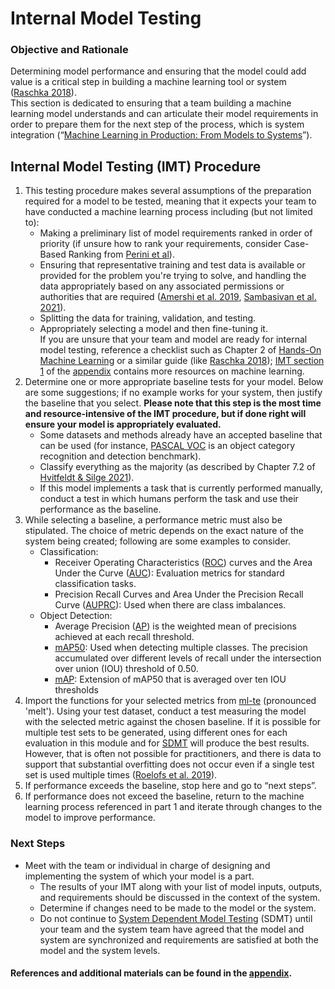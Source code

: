 # Internal Model Testing
### Objective and Rationale
Determining model performance and ensuring that the model could add value is a critical step in building a machine learning tool or system ([Raschka 2018](https://arxiv.org/pdf/1811.12808.pdf)).  
This section is dedicated to ensuring that a team building a machine learning model understands and can articulate their model requirements in order to prepare them for the next step of the process, which is system integration (“[Machine Learning in Production: From Models to Systems](https://ckaestne.medium.com/machine-learning-in-production-from-models-to-systems-e1422ec7cd65)”).  
## Internal Model Testing (IMT) Procedure
1. This testing procedure makes several assumptions of the preparation required for a model to be tested, meaning that it expects your team to have conducted a machine learning process including (but not limited to):
    * Making a preliminary list of model requirements ranked in order of priority (if unsure how to rank your requirements, consider Case-Based Ranking from [Perini et al](https://ieeexplore.ieee.org/stamp/stamp.jsp?tp=&arnumber=6249686)).
    * Ensuring that representative training and test data is available or provided for the problem you're trying to solve, and handling the data appropriately based on any associated permissions or authorities that are required ([Amershi et al. 2019](https://andrewbegel.com/papers/Software_Engineering_for_ML.pdf), [Sambasivan et al. 2021](https://storage.googleapis.com/pub-tools-public-publication-data/pdf/0d556e45afc54afeb2eb6b51a9bc1827b9961ff4.pdf)).
    * Splitting the data for training, validation, and testing.
    * Appropriately selecting a model and then fine-tuning it.  
    If you are unsure that your team and model are ready for internal model testing, reference a checklist such as Chapter 2 of [Hands-On Machine Learning](https://learning.oreilly.com/library/view/hands-on-machine-learning/9781492032632/) or a similar guide (like [Raschka 2018](https://arxiv.org/pdf/1811.12808.pdf)); [IMT section 1](appendix/appendix_IMT_s1.md) of the [appendix](appendix/appendix_index.md) contains more resources on machine learning.  
2. Determine one or more appropriate baseline tests for your model. Below are some suggestions; if no example works for your system, then justify the baseline that you select. **Please note that this step is the most time and resource-intensive of the IMT procedure, but if done right will ensure your model is appropriately evaluated.**  
    * Some datasets and methods already have an accepted baseline that can be used (for instance, [PASCAL VOC](http://host.robots.ox.ac.uk/pascal/VOC/pubs/everingham10.pdf) is an object category recognition and detection benchmark).
    * Classify everything as the majority (as described by Chapter 7.2 of [Hvitfeldt & Silge 2021](https://smltar.com/mlclassification.html#classnull)).
    * If this model implements a task that is currently performed manually, conduct a test in which humans perform the task and use their performance as the baseline.
3. While selecting a baseline, a performance metric must also be stipulated. The choice of metric depends on the exact nature of the system being created; following are some examples to consider.  
    * Classification:
        * Receiver Operating Characteristics ([ROC](https://scikit-learn.org/stable/auto_examples/model_selection/plot_roc.html?highlight=roc)) curves and the Area Under the Curve ([AUC](https://scikit-learn.org/stable/modules/generated/sklearn.metrics.roc_auc_score.html#sklearn.metrics.roc_auc_score)): Evaluation metrics for standard classification tasks. 
        * Precision Recall Curves and Area Under the Precision Recall Curve ([AUPRC](https://scikit-learn.org/stable/modules/generated/sklearn.metrics.PrecisionRecallDisplay.html#sklearn.metrics.PrecisionRecallDisplay)): Used when there are class imbalances.
    * Object Detection:
        * Average Precision ([AP](https://scikit-learn.org/stable/auto_examples/model_selection/plot_precision_recall.html?highlight=precision%20recall)) is the weighted mean of precisions achieved at each recall threshold.
        * [mAP50](https://arxiv.org/abs/2112.02814): Used when detecting multiple classes. The precision accumulated over different levels of recall under the intersection over union (IOU) threshold of 0.50. 
        * [mAP](https://arxiv.org/abs/2112.02814): Extension of mAP50 that is averaged over ten IOU thresholds
4. Import the functions for your selected metrics from [ml-te](https://github.com/turingcompl33t/mlte) (pronounced 'melt'). Using your test dataset, conduct a test measuring the model with the selected metric against the chosen baseline. If it is possible for multiple test sets to be generated, using different ones for each evaluation in this module and for [SDMT](1_SDMT.md) will produce the best results. However, that is often not possible for practitioners, and there is data to support that substantial overfitting does not occur even if a single test set is used multiple times ([Roelofs et al. 2019](https://proceedings.neurips.cc/paper/2019/file/ee39e503b6bedf0c98c388b7e8589aca-Paper.pdf)).
6. If performance exceeds the baseline, stop here and go to “next steps”.
7. If performance does not exceed the baseline, return to the machine learning process referenced in part 1 and iterate through changes to the model to improve performance.
### Next Steps
* Meet with the team or individual in charge of designing and implementing the system of which your model is a part. 
    * The results of your IMT along with your list of model inputs, outputs, and requirements should be discussed in the context of the system.
    * Determine if changes need to be made to the model or the system. 
    * Do not continue to [System Dependent Model Testing](1_SDMT.md) (SDMT) until your team and the system team have agreed that the model and system are synchronized and requirements are satisfied at both the model and the system levels.

#### References and additional materials can be found in the [appendix](appendix/appendix_index.md).
